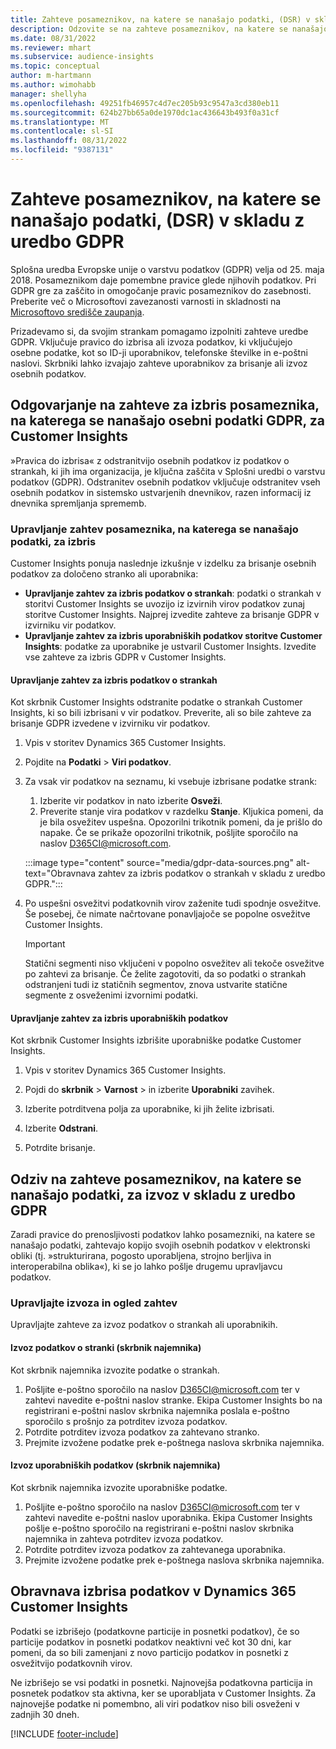 ```yaml
---
title: Zahteve posameznikov, na katere se nanašajo podatki, (DSR) v skladu z uredbo GDPR | Microsoftovo gradivo
description: Odzovite se na zahteve posameznikov, na katere se nanašajo podatki, za Dynamics 365 Customer Insights.
ms.date: 08/31/2022
ms.reviewer: mhart
ms.subservice: audience-insights
ms.topic: conceptual
author: m-hartmann
ms.author: wimohabb
manager: shellyha
ms.openlocfilehash: 49251fb46957c4d7ec205b93c9547a3cd380eb11
ms.sourcegitcommit: 624b27bb65a0de1970dc1ac436643b493f0a31cf
ms.translationtype: MT
ms.contentlocale: sl-SI
ms.lasthandoff: 08/31/2022
ms.locfileid: "9387131"
---
```

# <a name="data-subject-rights-dsr-requests-under-gdpr"></a>Zahteve posameznikov, na katere se nanašajo podatki, (DSR) v skladu z uredbo GDPR

Splošna uredba Evropske unije o varstvu podatkov (GDPR) velja od 25. maja 2018. Posameznikom daje pomembne pravice glede njihovih podatkov. Pri GDPR gre za zaščito in omogočanje pravic posameznikov do zasebnosti. Preberite več o Microsoftovi zavezanosti varnosti in skladnosti na [Microsoftovo središče zaupanja](https://www.microsoft.com/trust-center).

Prizadevamo si, da svojim strankam pomagamo izpolniti zahteve uredbe GDPR. Vključuje pravico do izbrisa ali izvoza podatkov, ki vključujejo osebne podatke, kot so ID-ji uporabnikov, telefonske številke in e-poštni naslovi. Skrbniki lahko izvajajo zahteve uporabnikov za brisanje ali izvoz osebnih podatkov.

## <a name="responding-to-gdpr-data-subject-delete-requests-for-customer-insights"></a>Odgovarjanje na zahteve za izbris posameznika, na katerega se nanašajo osebni podatki GDPR, za Customer Insights

»Pravica do izbrisa« z odstranitvijo osebnih podatkov iz podatkov o strankah, ki jih ima organizacija, je ključna zaščita v Splošni uredbi o varstvu podatkov (GDPR). Odstranitev osebnih podatkov vključuje odstranitev vseh osebnih podatkov in sistemsko ustvarjenih dnevnikov, razen informacij iz dnevnika spremljanja sprememb.

### <a name="manage-data-subject-delete-requests"></a>Upravljanje zahtev posameznika, na katerega se nanašajo podatki, za izbris

Customer Insights ponuja naslednje izkušnje v izdelku za brisanje osebnih podatkov za določeno stranko ali uporabnika:

- **Upravljanje zahtev za izbris podatkov o strankah**: podatki o strankah v storitvi Customer Insights se uvozijo iz izvirnih virov podatkov zunaj storitve Customer Insights. Najprej izvedite zahteve za brisanje GDPR v izvirniku vir podatkov.
- **Upravljanje zahtev za izbris uporabniških podatkov storitve Customer Insights**: podatke za uporabnike je ustvaril Customer Insights. Izvedite vse zahteve za izbris GDPR v Customer Insights.

#### <a name="manage-requests-to-delete-customer-data"></a>Upravljanje zahtev za izbris podatkov o strankah

Kot skrbnik Customer Insights odstranite podatke o strankah Customer Insights, ki so bili izbrisani v vir podatkov. Preverite, ali so bile zahteve za brisanje GDPR izvedene v izvirniku vir podatkov.

1. Vpis v storitev Dynamics 365 Customer Insights.

1. Pojdite na **Podatki** > **Viri podatkov**.

1. Za vsak vir podatkov na seznamu, ki vsebuje izbrisane podatke strank:
   1. Izberite vir podatkov in nato izberite **Osveži**.
   1. Preverite stanje vira podatkov v razdelku **Stanje**. Kljukica pomeni, da je bila osvežitev uspešna. Opozorilni trikotnik pomeni, da je prišlo do napake. Če se prikaže opozorilni trikotnik, pošljite sporočilo na naslov D365CI@microsoft.com.

   :::image type="content" source="media/gdpr-data-sources.png" alt-text="Obravnava zahtev za izbris podatkov o strankah v skladu z uredbo GDPR.":::

1. Po uspešni osvežitvi podatkovnih virov zaženite tudi spodnje osvežitve. Še posebej, če nimate načrtovane ponavljajoče se popolne osvežitve Customer Insights.

   > [!IMPORTANT]
   > Statični segmenti niso vključeni v popolno osvežitev ali tekoče osvežitve po zahtevi za brisanje. Če želite zagotoviti, da so podatki o strankah odstranjeni tudi iz statičnih segmentov, znova ustvarite statične segmente z osveženimi izvornimi podatki.

#### <a name="manage-delete-requests-for-user-data"></a>Upravljanje zahtev za izbris uporabniških podatkov

Kot skrbnik Customer Insights izbrišite uporabniške podatke Customer Insights.

1. Vpis v storitev Dynamics 365 Customer Insights.

1. Pojdi do **skrbnik** > **Varnost** > in izberite **Uporabniki** zavihek.

1. Izberite potrditvena polja za uporabnike, ki jih želite izbrisati.

1. Izberite **Odstrani**.

1. Potrdite brisanje.

## <a name="responding-to-gdpr-data-subject-export-requests"></a>Odziv na zahteve posameznikov, na katere se nanašajo podatki, za izvoz v skladu z uredbo GDPR

Zaradi pravice do prenosljivosti podatkov lahko posamezniki, na katere se nanašajo podatki, zahtevajo kopijo svojih osebnih podatkov v elektronski obliki (tj. »strukturirana, pogosto uporabljena, strojno berljiva in interoperabilna oblika«), ki se jo lahko pošlje drugemu upravljavcu podatkov.

### <a name="manage-export-and-view-requests"></a>Upravljajte izvoza in ogled zahtev

Upravljajte zahteve za izvoz podatkov o strankah ali uporabnikih.

#### <a name="export-customer-data-tenant-admin"></a>Izvoz podatkov o stranki (skrbnik najemnika)

Kot skrbnik najemnika izvozite podatke o strankah.

1. Pošljite e-poštno sporočilo na naslov D365CI@microsoft.com ter v zahtevi navedite e-poštni naslov stranke. Ekipa Customer Insights bo na registrirani e-poštni naslov skrbnika najemnika poslala e-poštno sporočilo s prošnjo za potrditev izvoza podatkov.
2. Potrdite potrditev izvoza podatkov za zahtevano stranko.
3. Prejmite izvožene podatke prek e-poštnega naslova skrbnika najemnika.

#### <a name="export-user-data-tenant-admin"></a>Izvoz uporabniških podatkov (skrbnik najemnika)

Kot skrbnik najemnika izvozite uporabniške podatke.

1. Pošljite e-poštno sporočilo na naslov D365CI@microsoft.com ter v zahtevi navedite e-poštni naslov uporabnika. Ekipa Customer Insights pošlje e-poštno sporočilo na registrirani e-poštni naslov skrbnika najemnika in zahteva potrditev izvoza podatkov.
1. Potrdite potrditev izvoza podatkov za zahtevanega uporabnika.
1. Prejmite izvožene podatke prek e-poštnega naslova skrbnika najemnika.

## <a name="data-deletion-handling-in-dynamics-365-customer-insights"></a>Obravnava izbrisa podatkov v Dynamics 365 Customer Insights

Podatki se izbrišejo (podatkovne particije in posnetki podatkov), če so particije podatkov in posnetki podatkov neaktivni več kot 30 dni, kar pomeni, da so bili zamenjani z novo particijo podatkov in posnetki z osvežitvijo podatkovnih virov.

Ne izbrišejo se vsi podatki in posnetki. Najnovejša podatkovna particija in posnetek podatkov sta aktivna, ker se uporabljata v Customer Insights. Za najnovejše podatke ni pomembno, ali viri podatkov niso bili osveženi v zadnjih 30 dneh.

[!INCLUDE [footer-include](includes/footer-banner.md)]
